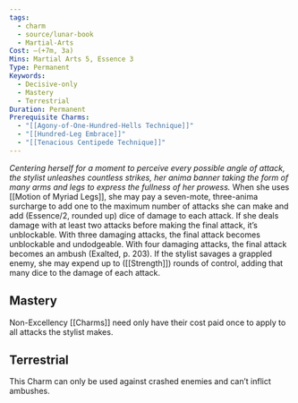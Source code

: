 ```yaml
---
tags:
  - charm
  - source/lunar-book
  - Martial-Arts
Cost: —(+7m, 3a)
Mins: Martial Arts 5, Essence 3
Type: Permanent
Keywords:
  - Decisive-only
  - Mastery
  - Terrestrial
Duration: Permanent
Prerequisite Charms:
  - "[[Agony-of-One-Hundred-Hells Technique]]"
  - "[[Hundred-Leg Embrace]]"
  - "[[Tenacious Centipede Technique]]"
---
```

*Centering herself for a moment to perceive every possible angle of attack, the stylist unleashes countless strikes, her anima banner taking the form of many arms and legs to express the fullness of her prowess.* 
When she uses [[Motion of Myriad Legs]], she may pay a seven-mote, three-anima surcharge to add one to the maximum number of attacks she can make and add (Essence/2, rounded up) dice of damage to each attack. 
If she deals damage with at least two attacks before making the final attack, it’s unblockable. With three damaging attacks, the final attack becomes unblockable and undodgeable. 
With four damaging attacks, the final attack becomes an ambush (Exalted, p. 203). If the stylist savages a grappled enemy, she may expend up to ([[Strength]]) rounds of control, adding that many dice to the damage of each attack. 
## Mastery
Non-Excellency [[Charms]] need only have their cost paid once to apply to all attacks the stylist makes. 
## Terrestrial
This Charm can only be used against crashed enemies and can’t inflict ambushes. 